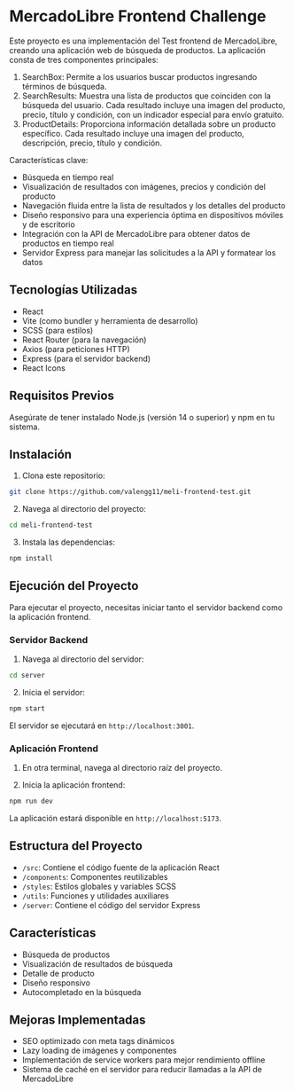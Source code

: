 # MercadoLibre Frontend Challenge

Este proyecto es una implementación del Test frontend de MercadoLibre, creando una aplicación web de búsqueda de productos. La aplicación consta de tres componentes principales:

1. SearchBox: Permite a los usuarios buscar productos ingresando términos de búsqueda.
2. SearchResults: Muestra una lista de productos que coinciden con la búsqueda del usuario. Cada resultado incluye una imagen del producto, precio, título y condición, con un indicador especial para envío gratuito.
3. ProductDetails: Proporciona información detallada sobre un producto específico. Cada resultado incluye una imagen del producto, descripción, precio, título y condición.

Características clave:

- Búsqueda en tiempo real
- Visualización de resultados con imágenes, precios y condición del producto
- Navegación fluida entre la lista de resultados y los detalles del producto
- Diseño responsivo para una experiencia óptima en dispositivos móviles y de escritorio
- Integración con la API de MercadoLibre para obtener datos de productos en tiempo real
- Servidor Express para manejar las solicitudes a la API y formatear los datos

## Tecnologías Utilizadas

- React
- Vite (como bundler y herramienta de desarrollo)
- SCSS (para estilos)
- React Router (para la navegación)
- Axios (para peticiones HTTP)
- Express (para el servidor backend)
- React Icons

## Requisitos Previos

Asegúrate de tener instalado Node.js (versión 14 o superior) y npm en tu sistema.

## Instalación

1. Clona este repositorio:

```bash
git clone https://github.com/valengg11/meli-frontend-test.git
```

2. Navega al directorio del proyecto:

```bash
cd meli-frontend-test
```

3. Instala las dependencias:

```bash
npm install
```

## Ejecución del Proyecto

Para ejecutar el proyecto, necesitas iniciar tanto el servidor backend como la aplicación frontend.

### Servidor Backend

1. Navega al directorio del servidor:

```bash
cd server
```

2. Inicia el servidor:

```bash
npm start
```

El servidor se ejecutará en `http://localhost:3001`.

### Aplicación Frontend

1. En otra terminal, navega al directorio raíz del proyecto.

2. Inicia la aplicación frontend:

```bash
npm run dev
```
La aplicación estará disponible en `http://localhost:5173`.

## Estructura del Proyecto

- `/src`: Contiene el código fuente de la aplicación React
- `/components`: Componentes reutilizables
- `/styles`: Estilos globales y variables SCSS
- `/utils`: Funciones y utilidades auxiliares
- `/server`: Contiene el código del servidor Express

## Características

- Búsqueda de productos
- Visualización de resultados de búsqueda
- Detalle de producto
- Diseño responsivo
- Autocompletado en la búsqueda

## Mejoras Implementadas

- SEO optimizado con meta tags dinámicos
- Lazy loading de imágenes y componentes
- Implementación de service workers para mejor rendimiento offline
- Sistema de caché en el servidor para reducir llamadas a la API de MercadoLibre

